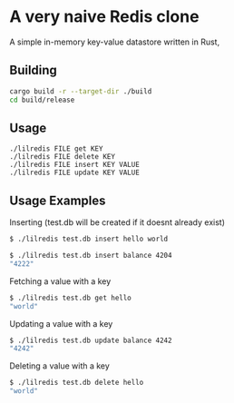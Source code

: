 # A very naive Redis clone

A simple in-memory key-value datastore written in Rust,

## Building

```bash
cargo build -r --target-dir ./build
cd build/release
```

## Usage

```
./lilredis FILE get KEY
./lilredis FILE delete KEY
./lilredis FILE insert KEY VALUE
./lilredis FILE update KEY VALUE
```

## Usage Examples

Inserting (test.db will be created if it doesnt already exist)

```bash
$ ./lilredis test.db insert hello world
```

```bash
$ ./lilredis test.db insert balance 4204
"4222"
```

Fetching a value with a key

```bash
$ ./lilredis test.db get hello
"world"
```

Updating a value with a key

```bash
$ ./lilredis test.db update balance 4242
"4242"
```

Deleting a value with a key

```bash
$ ./lilredis test.db delete hello
"world"
```
